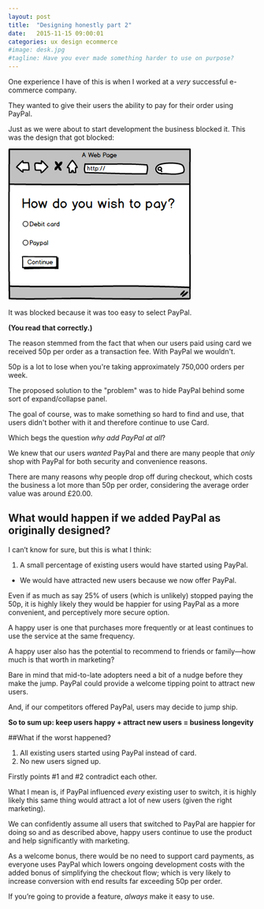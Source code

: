 ```yaml
---
layout: post
title:  "Designing honestly part 2"
date:   2015-11-15 09:00:01
categories: ux design ecommerce
#image: desk.jpg
#tagline: Have you ever made something harder to use on purpose?
---
```


One experience I have of this is when I worked at a *very* successful e-commerce company.

They wanted to give their users the ability to pay for their order using PayPal.

Just as we were about to start development the business blocked it. This was the design that got blocked:

<div class="image">
	<img src="/assets/img/paymentchoice.png" alt="Payment choice page" width="371">
</div>

It was blocked because it was too easy to select PayPal.

**(You read that correctly.)**

The reason stemmed from the fact that when our users paid using card we received 50p per order as a transaction fee. With PayPal we wouldn't.

50p is a lot to lose when you're taking approximately 750,000 orders per week.

The proposed solution to the "problem" was to hide PayPal behind some sort of expand/collapse panel.

The goal of course, was to make something so hard to find and use, that users didn't bother with it and therefore continue to use Card.

Which begs the question *why add PayPal at all*?

We knew that our users *wanted* PayPal and there are many people that *only* shop with PayPal for both security and convenience reasons.

There are many reasons why people drop off during checkout, which costs the business a lot more than 50p per order, considering the average order value was around £20.00.

## What would happen if we added PayPal as originally designed?

I can’t know for sure, but this is what I think:

1. A small percentage of existing users would have started using PayPal.
* We would have attracted new users because we now offer PayPal.

Even if as much as say 25% of users (which is unlikely) stopped paying the 50p, it is highly likely they would be happier for using PayPal as a more convenient, and perceptively more secure option.

A happy user is one that purchases more frequently or at least continues to use the service at the same frequency.

A happy user also has the potential to recommend to friends or family&mdash;how much is that worth in marketing?

Bare in mind that mid-to-late adopters need a bit of a nudge before they make the jump. PayPal could provide a welcome tipping point to attract new users.

And, if our competitors offered PayPal, users may decide to jump ship.

**So to sum up: keep users happy + attract new users = business longevity**

##What if the worst happened?

1. All existing users started using PayPal instead of card.
2. No new users signed up.

Firstly points #1 and #2 contradict each other.

What I mean is, if PayPal influenced *every* existing user to switch, it is highly likely this same thing would attract a lot of new users (given the right marketing).

We can confidently assume all users that switched to PayPal are happier for doing so and as described above, happy users continue to use the product and help significantly with marketing.

As a welcome bonus, there would be no need to support card payments, as everyone uses PayPal which lowers ongoing development costs with the added bonus of simplifying the checkout flow; which is very likely to increase conversion with end results far exceeding 50p per order.

If you’re going to provide a feature, *always* make it easy to use.